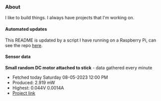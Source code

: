 ### About
I like to build things. I always have projects that I'm working on.

#### Automated updates
This README is updated by a script I have running on a Raspberry Pi, can see the repo [here](https://github.com/jdc-cunningham/raspi-git-repo-updater).

#### Sensor data


**Small random DC motor attached to stick** - data gathered every minute
- Fetched today Saturday 08-05-2023 12:00 PM
- Produced: 2.919 mW
- Highest: 0.044V 0.0014A
- [Project link](https://github.com/jdc-cunningham/turbine-raspi)